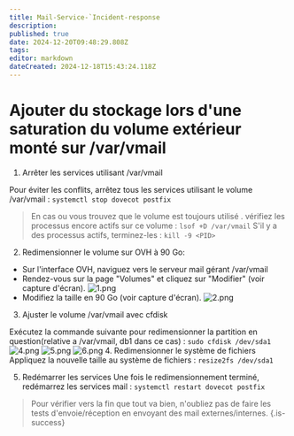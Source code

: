 ```yaml
---
title: Mail-Service-`Incident-response
description: 
published: true
date: 2024-12-20T09:48:29.808Z
tags: 
editor: markdown
dateCreated: 2024-12-18T15:43:24.118Z
---
```


# Ajouter du stockage lors d'une saturation du volume extérieur monté sur /var/vmail 

1. Arrêter les services utilisant /var/vmail

Pour éviter les conflits, arrêtez tous les services utilisant le volume /var/vmail :
```systemctl stop dovecot postfix```


>   En cas ou vous trouvez que le volume est toujours utilisé .
vérifiez les processus encore actifs sur ce volume :
```lsof +D /var/vmail```
S'il y a des processus actifs, terminez-les :
```kill -9 <PID>```

2. Redimensionner le volume sur OVH à 90 Go:

- Sur l'interface OVH, naviguez vers le serveur mail gérant /var/vmail 
- Rendez-vous sur la page "Volumes" et cliquez sur "Modifier" (voir capture d'écran).
![1.png](/1.png)
- Modifiez la taille en 90 Go (voir capture d'écran).
![2.png](/2.png)
3. Ajuster le volume /var/vmail avec cfdisk

Exécutez la commande suivante pour redimensionner la partition en question(relative a /var/vmail, db1 dans ce cas) :
```sudo cfdisk /dev/sda1```
![4.png](/4.png)
![5.png](/5.png)
![6.png](/6.png)
4. Redimensionner le système de fichiers
Appliquez la nouvelle taille au système de fichiers :
```resize2fs /dev/sda1```

5. Redémarrer les services
Une fois le redimensionnement terminé, redémarrez les services mail :
```systemctl restart dovecot postfix```

> Pour vérifier vers la fin que tout va bien, n'oubliez pas de faire les tests d'envoie/réception en envoyant des mail externes/internes.
{.is-success}

